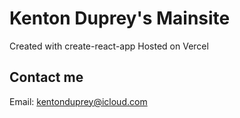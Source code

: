 # Kenton Duprey's Mainsite

Created with create-react-app
Hosted on Vercel

## Contact me

Email: kentonduprey@icloud.com
